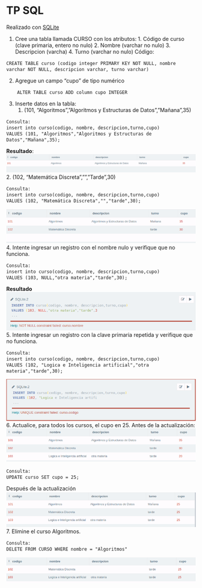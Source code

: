 # TP SQL
Realizado con  [SQLite](https://sqliteonline.com/) 
 1.  Cree una tabla llamada CURSO con los atributos:
    1.  Código de curso (clave primaria, entero no nulo)
    2.  Nombre (varchar no nulo)
    3.  Descripcion (varcha)
    4.  Turno (varchar no nulo)
    Código:
	    
    

```  
CREATE TABLE curso (codigo integer PRIMARY KEY NOT NULL, nombre varchar NOT NULL, descripcion varchar, turno varchar)
  ```  
2.  Agregue un campo “cupo” de tipo numérico
```
    ALTER TABLE curso ADD column cupo INTEGER
```
3.  Inserte datos en la tabla:
    1.  (101, “Algoritmos”,”Algoritmos y Estructuras de Datos”,”Mañana”,35)
   
   ```
Consulta:
insert into curso(codigo, nombre, descripcion,turno,cupo)
VALUES (101, "Algoritmos","Algoritmos y Estructuras de Datos","Mañana",35);
   ```
   **Resultado**:
   ![enter image description here](https://github.com/aniicossio1997/sql/blob/main/e3-1.png)
    2.  (102, “Matemática Discreta”,””,”Tarde”,30)
```
Consulta:
insert into curso(codigo, nombre, descripcion,turno,cupo)
VALUES (102, "Matemática Discreta","","tarde",30);
```
![enter image description here](https://github.com/aniicossio1997/sql/blob/main/e3-2.png)
4.  Intente ingresar un registro con el nombre nulo y verifique que no funciona.
```
Consulta:
insert into curso(codigo, nombre, descripcion,turno,cupo)
VALUES (103, NULL,"otra materia","tarde",30);
```
**Resultado**
![enter image description here](https://github.com/aniicossio1997/sql/blob/main/e4.png)
5.  Intente ingresar un registro con la clave primaria repetida y verifique que no funciona.
```
Consulta:
insert into curso(codigo, nombre, descripcion,turno,cupo)
VALUES (102, "Logica e Inteligencia artificial","otra materia","tarde",30);
```
![enter image description here](https://github.com/aniicossio1997/sql/blob/main/e-5.png)
6.  Actualice, para todos los cursos, el cupo en 25.
Antes de la actualización:
![enter image description here](https://github.com/aniicossio1997/sql/blob/main/e-6-prev.png)
```
Consulta:
UPDATE curso SET cupo = 25;
```
Después de la actualización
![enter image description here](https://github.com/aniicossio1997/sql/blob/main/e-6-after.png)
7.  Elimine el curso Algoritmos.
```
Consulta:
DELETE FROM CURSO WHERE nombre = "Algoritmos"
```
![enter image description here](https://github.com/aniicossio1997/sql/blob/main/e-7.png)
